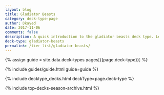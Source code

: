 ```yaml
---
layout: blog
title: Gladiator Beasts
category: deck-type-page
author: Dkayed
date: 2017-11-06
comments: false
description: A quick introduction to the gladiator beasts deck type. Learn how to play gladiator beasts in no time.
deck-type: gladiator-beasts
permalink: /tier-list/gladiator-beasts/
---
```


{% assign guide = site.data.deck-types.pages[{{page.deck-type}}] %}

{% include guides/guide.html guide=guide %}

{% include decktype_decks.html deckType=page.deck-type %}

{% include top-decks-season-archive.html %}